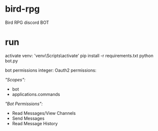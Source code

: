# bird-rpg
 Bird RPG discord BOT

# run
activate venv: 'venv\Scripts\activate'
pip install -r requirements.txt
python bot.py

bot permissions integer: Oauth2 permissions:

*"Scopes":*
- bot
- applications.commands

*"Bot Permissions":*
- Read Messages/View Channels
- Send Messages
- Read Message History
